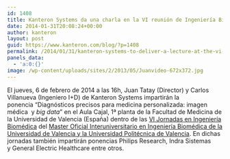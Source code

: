 ```yaml
---
id: 1408
title: Kanteron Systems da una charla en la VI reunión de Ingeniería Biomédica
date: 2014-01-31T20:08:24+00:00
author: kanteron
layout: post
guid: https://www.kanteron.com/blog/?p=1408
permalink: /2014/01/31/kanteron-systems-to-deliver-a-lecture-at-the-vi-biomedical-engineering-meeting/
panels_data:
  - 'a:0:{}'
image: /wp-content/uploads/sites/2/2013/05/Juanvideo-672x372.jpg
---
```

El jueves, 6 de febrero de 2014 a las 16h, Juan Tatay (Director) y Carlos Villanueva (Ingeniero I+D) de Kanteron Systems impartirán la ponencia “Diagnósticos precisos para medicina personalizada: imagen médica  y _big data_” en el Aula Cajal, 1ª planta de la Facultad de Medicina de la Universidad de Valencia (España) dentro de las <a title="https://www.mibvalencia.es/web.php?lang=es&id=28&title=Jornadas,-Seminarios-y-Conferencias" href="https://www.mibvalencia.es/web.php?lang=es&id=28&title=Jornadas,-Seminarios-y-Conferencias" target="_blank">VI Jornadas en Ingeniería Biomédica</a> del <a title="https://www.mibvalencia.es/" href="https://www.mibvalencia.es/" target="_blank">Master Oficial Interuniversitario en Ingeniería Biomédica de la Universidad de Valencia y la Universidad Politécnica de Valencia</a>. En dichas jornadas también impartirán ponencias Philips Research, Indra Sistemas y General Electric Healthcare entre otros.